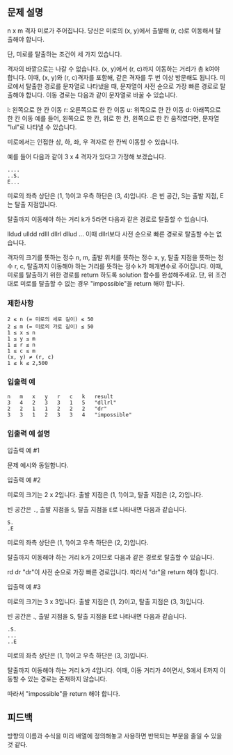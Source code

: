 ## 문제 설명
n x m 격자 미로가 주어집니다. 당신은 미로의 (x, y)에서 출발해 (r, c)로 이동해서 탈출해야 합니다.

단, 미로를 탈출하는 조건이 세 가지 있습니다.

격자의 바깥으로는 나갈 수 없습니다.
(x, y)에서 (r, c)까지 이동하는 거리가 총 k여야 합니다. 이때, (x, y)와 (r, c)격자를 포함해, 같은 격자를 두 번 이상 방문해도 됩니다.
미로에서 탈출한 경로를 문자열로 나타냈을 때, 문자열이 사전 순으로 가장 빠른 경로로 탈출해야 합니다.
이동 경로는 다음과 같이 문자열로 바꿀 수 있습니다.

l: 왼쪽으로 한 칸 이동
r: 오른쪽으로 한 칸 이동
u: 위쪽으로 한 칸 이동
d: 아래쪽으로 한 칸 이동
예를 들어, 왼쪽으로 한 칸, 위로 한 칸, 왼쪽으로 한 칸 움직였다면, 문자열 "lul"로 나타낼 수 있습니다.

미로에서는 인접한 상, 하, 좌, 우 격자로 한 칸씩 이동할 수 있습니다.

예를 들어 다음과 같이 3 x 4 격자가 있다고 가정해 보겠습니다.
```
....
..S.
E...
```
미로의 좌측 상단은 (1, 1)이고 우측 하단은 (3, 4)입니다. .은 빈 공간, S는 출발 지점, E는 탈출 지점입니다.

탈출까지 이동해야 하는 거리 k가 5라면 다음과 같은 경로로 탈출할 수 있습니다.

lldud
ulldd
rdlll
dllrl
dllud
...
이때 dllrl보다 사전 순으로 빠른 경로로 탈출할 수는 없습니다.

격자의 크기를 뜻하는 정수 n, m, 출발 위치를 뜻하는 정수 x, y, 탈출 지점을 뜻하는 정수 r, c, 탈출까지 이동해야 하는 거리를 뜻하는 정수 k가 매개변수로 주어집니다. 이때, 미로를 탈출하기 위한 경로를 return 하도록 solution 함수를 완성해주세요. 단, 위 조건대로 미로를 탈출할 수 없는 경우 "impossible"을 return 해야 합니다.

### 제한사항
```
2 ≤ n (= 미로의 세로 길이) ≤ 50
2 ≤ m (= 미로의 가로 길이) ≤ 50
1 ≤ x ≤ n
1 ≤ y ≤ m
1 ≤ r ≤ n
1 ≤ c ≤ m
(x, y) ≠ (r, c)
1 ≤ k ≤ 2,500
```
### 입출력 예
```
n	m	x	y	r	c	k	result
3	4	2	3	3	1	5	"dllrl"
2	2	1	1	2	2	2	"dr"
3	3	1	2	3	3	4	"impossible"
```
### 입출력 예 설명
입출력 예 #1

문제 예시와 동일합니다.

입출력 예 #2

미로의 크기는 2 x 2입니다. 출발 지점은 (1, 1)이고, 탈출 지점은 (2, 2)입니다.

빈 공간은 ``.``, 출발 지점을 ``S``, 탈출 지점을 ``E``로 나타내면 다음과 같습니다.
```
S.
.E
```
미로의 좌측 상단은 (1, 1)이고 우측 하단은 (2, 2)입니다.

탈출까지 이동해야 하는 거리 k가 2이므로 다음과 같은 경로로 탈출할 수 있습니다.

rd
dr
"dr"이 사전 순으로 가장 빠른 경로입니다. 따라서 "dr"을 return 해야 합니다.

입출력 예 #3

미로의 크기는 3 x 3입니다. 출발 지점은 (1, 2)이고, 탈출 지점은 (3, 3)입니다.

빈 공간은 ., 출발 지점을 S, 탈출 지점을 E로 나타내면 다음과 같습니다.
```
.S.
...
..E
```
미로의 좌측 상단은 (1, 1)이고 우측 하단은 (3, 3)입니다.

탈출까지 이동해야 하는 거리 k가 4입니다. 이때, 이동 거리가 4이면서, S에서 E까지 이동할 수 있는 경로는 존재하지 않습니다.

따라서 "impossible"을 return 해야 합니다.

## 피드백
방향의 이름과 수식을 미리 배열에 정의해놓고 사용하면 반복되는 부분을 줄일 수 있을 것 같다.